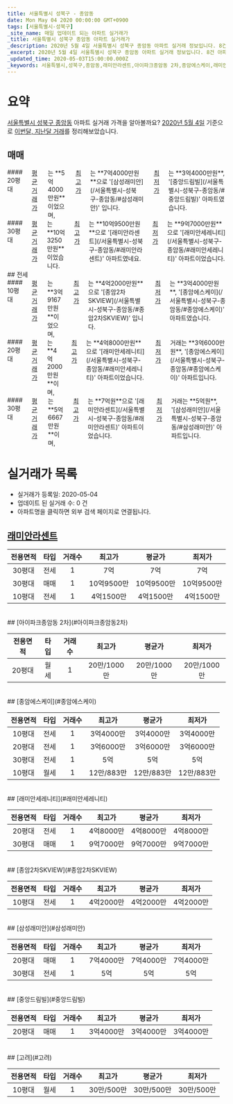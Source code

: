 ```yaml
---
title: 서울특별시 성북구 - 종암동
date: Mon May 04 2020 00:00:00 GMT+0900
tags: [서울특별시-성북구]
_site_name: 매일 업데이트 되는 아파트 실거래가
_title: 서울특별시 성북구 종암동 아파트 실거래가
_description: 2020년 5월 4일 서울특별시 성북구 종암동 아파트 실거래 정보입니다. 8건 아파트 정보가 있습니다.
_excerpt: 2020년 5월 4일 서울특별시 성북구 종암동 아파트 실거래 정보입니다. 8건 아파트 정보가 있습니다.
_updated_time: 2020-05-03T15:00:00.000Z
_keywords: 서울특별시,성북구,종암동,래미안라센트,아이파크종암동 2차,종암에스케이,래미안세레니티,종암2차SKVIEW,삼성래미안,중앙드림빌,고려
---
```





# 요약
<ins>서울특별시 성북구 종암동</ins> 아파트 실거래 가격을 알아볼까요? <ins>2020년 5월 4일</ins> 기준으로 <ins>이번달, 지난달 거래</ins>를 정리해보았습니다.

## 매매
<div class="container">
<div class="six columns" markdown="1">
#### 20평대
<ins>평균 거래가</ins>는 **5억4000만원**이었으며, <ins>최고가</ins>는 **7억4000만원**으로 '[삼성래미안](/서울특별시-성북구-종암동/#삼성래미안)' 입니다. <ins>최저가</ins>는 **3억4000만원**, '[중앙드림빌](/서울특별시-성북구-종암동/#중앙드림빌)' 아파트였습니다.
</div>
<div class="six columns" markdown="1">
#### 30평대
<ins>평균 거래가</ins>는 **10억3250만원**이었습니다. <ins>최고가</ins>는 **10억9500만원**으로 '[래미안라센트](/서울특별시-성북구-종암동/#래미안라센트)' 아파트였네요. <ins>최저가</ins>는 **9억7000만원**으로 '[래미안세레니티](/서울특별시-성북구-종암동/#래미안세레니티)' 아파트이었습니다.
</div>
</div>
## 전세
<div class="container">
<div class="six columns" markdown="1">
#### 10평대
<ins>평균 거래가</ins>는 **3억9167만원**이었으며, <ins>최고가</ins>는 **4억2000만원**으로 '[종암2차SKVIEW](/서울특별시-성북구-종암동/#종암2차SKVIEW)' 입니다. <ins>최저가</ins>는 **3억4000만원**, '[종암에스케이](/서울특별시-성북구-종암동/#종암에스케이)' 아파트였습니다.
</div>
<div class="six columns" markdown="1">
#### 20평대
<ins>평균 거래가</ins>는 **4억2000만원**이며, <ins>최고가</ins>는 **4억8000만원**으로 '[래미안세레니티](/서울특별시-성북구-종암동/#래미안세레니티)' 아파트이었습니다. <ins>최저가</ins> 거래는 **3억6000만원**, '[종암에스케이](/서울특별시-성북구-종암동/#종암에스케이)' 아파트입니다.
</div>
</div>
<div class="container">
<div class="twelve columns" markdown="1">
#### 30평대
<ins>평균 거래가</ins>는 **5억6667만원**이며, <ins>최고가</ins>는 **7억원**으로 '[래미안라센트](/서울특별시-성북구-종암동/#래미안라센트)' 아파트이었습니다. <ins>최저가</ins> 거래는 **5억원**, '[삼성래미안](/서울특별시-성북구-종암동/#삼성래미안)' 아파트입니다.
</div>
</div>



# 실거래가 목록
- 실거래가 등록일: 2020-05-04
- 업데이트 된 실거래 수: 0 건
- 아파트명을 클릭하면 외부 검색 페이지로 연결됩니다.

## [래미안라센트](#래미안라센트)

|전용면적|타입|거래수|최고가|평균가|최저가|
|:---:|:---:|:---:|:---:|:---:|:---:|
|30평대|<span class="deal-type-2">전세</span>|1|7억|7억|7억|
|30평대|<span class="deal-type-1">매매</span>|1|10억9500만|10억9500만|10억9500만|
|10평대|<span class="deal-type-2">전세</span>|1|4억1500만|4억1500만|4억1500만|

<br/>
## [아이파크종암동 2차](#아이파크종암동2차)

|전용면적|타입|거래수|최고가|평균가|최저가|
|:---:|:---:|:---:|:---:|:---:|:---:|
|20평대|<span class="deal-type-3">월세</span>|1|20만/1000만|20만/1000만|20만/1000만|

<br/>
## [종암에스케이](#종암에스케이)

|전용면적|타입|거래수|최고가|평균가|최저가|
|:---:|:---:|:---:|:---:|:---:|:---:|
|10평대|<span class="deal-type-2">전세</span>|1|3억4000만|3억4000만|3억4000만|
|20평대|<span class="deal-type-2">전세</span>|1|3억6000만|3억6000만|3억6000만|
|30평대|<span class="deal-type-2">전세</span>|1|5억|5억|5억|
|10평대|<span class="deal-type-3">월세</span>|1|12만/883만|12만/883만|12만/883만|

<br/>
## [래미안세레니티](#래미안세레니티)

|전용면적|타입|거래수|최고가|평균가|최저가|
|:---:|:---:|:---:|:---:|:---:|:---:|
|20평대|<span class="deal-type-2">전세</span>|1|4억8000만|4억8000만|4억8000만|
|30평대|<span class="deal-type-1">매매</span>|1|9억7000만|9억7000만|9억7000만|

<br/>
## [종암2차SKVIEW](#종암2차SKVIEW)

|전용면적|타입|거래수|최고가|평균가|최저가|
|:---:|:---:|:---:|:---:|:---:|:---:|
|10평대|<span class="deal-type-2">전세</span>|1|4억2000만|4억2000만|4억2000만|

<br/>
## [삼성래미안](#삼성래미안)

|전용면적|타입|거래수|최고가|평균가|최저가|
|:---:|:---:|:---:|:---:|:---:|:---:|
|20평대|<span class="deal-type-1">매매</span>|1|7억4000만|7억4000만|7억4000만|
|30평대|<span class="deal-type-2">전세</span>|1|5억|5억|5억|

<br/>
## [중앙드림빌](#중앙드림빌)

|전용면적|타입|거래수|최고가|평균가|최저가|
|:---:|:---:|:---:|:---:|:---:|:---:|
|20평대|<span class="deal-type-1">매매</span>|1|3억4000만|3억4000만|3억4000만|

<br/>
## [고려](#고려)

|전용면적|타입|거래수|최고가|평균가|최저가|
|:---:|:---:|:---:|:---:|:---:|:---:|
|10평대|<span class="deal-type-3">월세</span>|1|30만/500만|30만/500만|30만/500만|

<br/>




